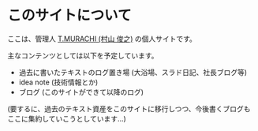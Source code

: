 # このサイトについて
ここは、管理人 [T.MURACHI (村山 俊之)](profile.html) の個人サイトです。

主なコンテンツとしては以下を予定しています。

- 過去に書いたテキストのログ置き場 (大浴場、スラド日記、社長ブログ等)
- idea note (技術情報とか)
- ブログ (このサイトができて以降のログ)

(要するに、過去のテキスト資産をこのサイトに移行しつつ、今後書くブログもここに集約していこうとしています…)
